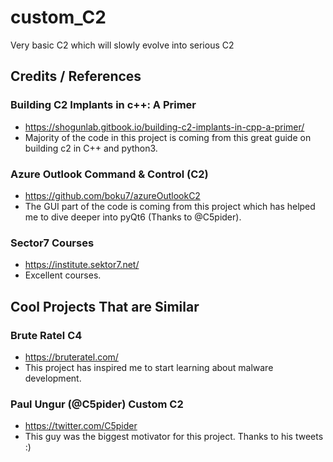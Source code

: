 # custom_C2
Very basic C2 which will slowly evolve into serious C2

## Credits / References
### Building C2 Implants in c++: A Primer
+ https://shogunlab.gitbook.io/building-c2-implants-in-cpp-a-primer/
+ Majority of the code in this project is coming from this great guide on building c2 in C++ and python3.
### Azure Outlook Command & Control (C2)
+ https://github.com/boku7/azureOutlookC2
+ The GUI part of the code is coming from this project which has helped me to dive deeper into pyQt6 (Thanks to @C5pider).
### Sector7 Courses
+ https://institute.sektor7.net/
+ Excellent courses.

## Cool Projects That are Similar
### Brute Ratel C4
+ https://bruteratel.com/
+ This project has inspired me to start learning about malware development.
### Paul Ungur (@C5pider) Custom C2
+ https://twitter.com/C5pider
+ This guy was the biggest motivator for this project. Thanks to his tweets :)
